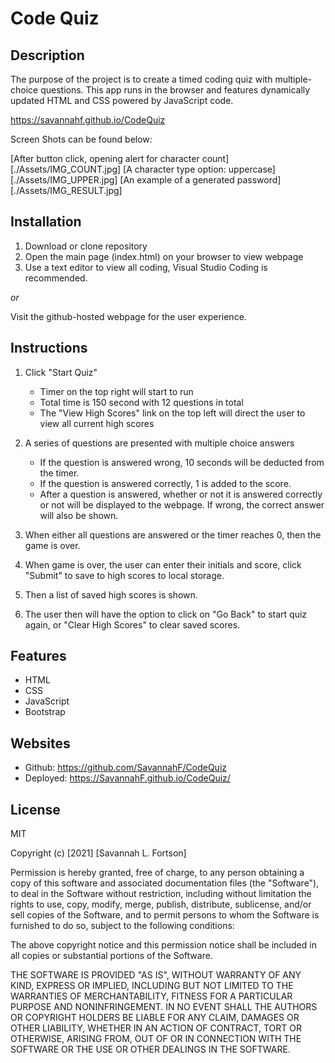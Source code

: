 # Code Quiz

## Description 

The purpose of the project is to create a timed coding quiz with multiple-choice questions. This app runs in the browser and features dynamically updated HTML and CSS powered by JavaScript code. 

https://savannahf.github.io/CodeQuiz

Screen Shots can be found below:

<!-- INSERT FINAL SCREENSHOTS HERE -->
[After button click, opening alert for character count][./Assets/IMG_COUNT.jpg]
[A character type option: uppercase][./Assets/IMG_UPPER.jpg]
[An example of a generated password][./Assets/IMG_RESULT.jpg]

## Installation
1. Download or clone repository
2. Open the main page (index.html) on your browser to view webpage
3. Use a text editor to view all coding, Visual Studio Coding is recommended.

*or*

Visit the github-hosted webpage for the user experience. 
   

## Instructions
1. Click "Start Quiz"
   * Timer on the top right will start to run
   * Total time is 150 second with 12 questions in total
   * The "View High Scores" link on the top left will direct the user to view all current high scores


2. A series of questions are presented with multiple choice answers
   * If the question is answered wrong, 10 seconds will be deducted from the timer.
   * If the question is answered correctly, 1 is added to the score.
   * After a question is answered, whether or not it is answered correctly or not will be displayed to the webpage. If wrong, the correct answer will also be shown. 
  
3. When either all questions are answered or the timer reaches 0, then the game is over.
   
4. When game is over, the user can enter their initials and score, click "Submit" to save to high scores to local storage.
   
5. Then a list of saved high scores is shown.
   
6. The user then will have the option to click on "Go Back" to start quiz again, or "Clear High Scores" to clear saved scores.

## Features
* HTML
* CSS
* JavaScript
* Bootstrap

## Websites
* Github: https://github.com/SavannahF/CodeQuiz
* Deployed: https://SavannahF.github.io/CodeQuiz/

## License
MIT

Copyright (c) [2021] [Savannah L. Fortson]

Permission is hereby granted, free of charge, to any person obtaining a copy
of this software and associated documentation files (the "Software"), to deal
in the Software without restriction, including without limitation the rights
to use, copy, modify, merge, publish, distribute, sublicense, and/or sell
copies of the Software, and to permit persons to whom the Software is
furnished to do so, subject to the following conditions:

The above copyright notice and this permission notice shall be included in all
copies or substantial portions of the Software.

THE SOFTWARE IS PROVIDED "AS IS", WITHOUT WARRANTY OF ANY KIND, EXPRESS OR
IMPLIED, INCLUDING BUT NOT LIMITED TO THE WARRANTIES OF MERCHANTABILITY,
FITNESS FOR A PARTICULAR PURPOSE AND NONINFRINGEMENT. IN NO EVENT SHALL THE
AUTHORS OR COPYRIGHT HOLDERS BE LIABLE FOR ANY CLAIM, DAMAGES OR OTHER
LIABILITY, WHETHER IN AN ACTION OF CONTRACT, TORT OR OTHERWISE, ARISING FROM,
OUT OF OR IN CONNECTION WITH THE SOFTWARE OR THE USE OR OTHER DEALINGS IN THE
SOFTWARE.


